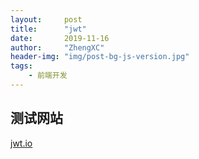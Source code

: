 ```yaml
---
layout:     post
title:      "jwt"
date:       2019-11-16
author:     "ZhengXC"
header-img: "img/post-bg-js-version.jpg"
tags:
    - 前端开发
---
```



##  测试网站
[jwt.io](https://jwt.io/)

 
 












 










